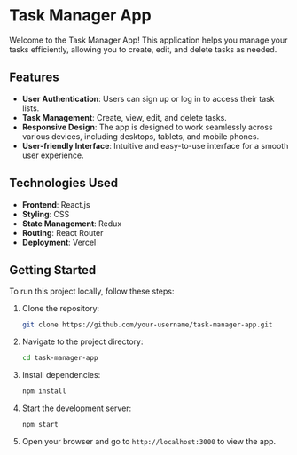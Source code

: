 # Task Manager App

Welcome to the Task Manager App! This application helps you manage your tasks efficiently, allowing you to create, edit, and delete tasks as needed.

## Features

- **User Authentication**: Users can sign up or log in to access their task lists.
- **Task Management**: Create, view, edit, and delete tasks.
- **Responsive Design**: The app is designed to work seamlessly across various devices, including desktops, tablets, and mobile phones.
- **User-friendly Interface**: Intuitive and easy-to-use interface for a smooth user experience.

## Technologies Used

- **Frontend**: React.js
- **Styling**: CSS
- **State Management**: Redux
- **Routing**: React Router
- **Deployment**: Vercel

## Getting Started

To run this project locally, follow these steps:

1. Clone the repository:

   ```bash
   git clone https://github.com/your-username/task-manager-app.git
   ```

2. Navigate to the project directory:

   ```bash
   cd task-manager-app
   ```

3. Install dependencies:

   ```bash
   npm install
   ```

4. Start the development server:

   ```bash
   npm start
   ```

5. Open your browser and go to `http://localhost:3000` to view the app.
